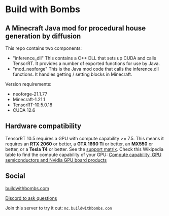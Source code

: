 # Build with Bombs
## A Minecraft Java mod for procedural house generation by diffusion

This repo contains two components:

- "inference_dll" This contains a C++ DLL that sets up CUDA and calls TensorRT. It provides a number of exported functions for use by Java.
- "mod_neoforge" This is the Java mod code that calls the inference.dll functions. It handles getting / setting blocks in Minecraft.

Version requirements:
- neoforge-21.1.77
- Minecraft-1.21.1
- TensorRT-10.5.0.18
- CUDA 12.6

## Hardware compatibility
TensorRT 10.5 requires a GPU with compute capability >= 7.5. This means it requires an **RTX 2060** or better, a **GTX 1660 Ti** or better, an **MX550** or better, or a **Tesla T4** or better. See the [support matrix](https://docs.nvidia.com/deeplearning/tensorrt/archives/tensorrt-1050/support-matrix/index.html). Check this Wikipedia table to find the compute capability of your GPU: [Compute capability, GPU semiconductors and Nvidia GPU board products](https://en.wikipedia.org/wiki/CUDA#GPUs_supported)

## Social

[buildwithbombs.com](buildwithbombs.com)

[Discord to ask questions](https://discord.gg/2ym2tUV5E3)

Join this server to try it out: `mc.buildwithbombs.com`
